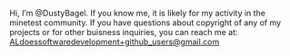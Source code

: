 Hi, I’m @DustyBagel. If you know me, it is likely for my activity in the minetest community. 
If you have questions about copyright of any of my projects or for other buisness inquiries,
you can reach me at: ALdoessoftwaredevelopment+github_users@gmail.com 

<!---
DustyBagel/DustyBagel is a ✨ special ✨ repository because its `README.md` (this file) appears on your GitHub profile.
You can click the Preview link to take a look at your changes.
--->

